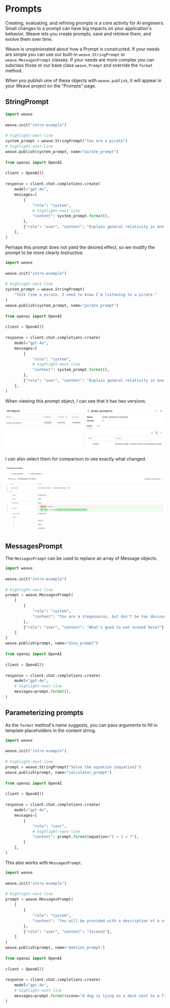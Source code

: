 # Prompts

Creating, evaluating, and refining prompts is a core activity for AI engineers.
Small changes to a prompt can have big impacts on your application's behavior.
Weave lets you create prompts, save and retrieve them, and evolve them over time.

Weave is unopinionated about how a Prompt is constructed. If your needs are simple you can use our built-in `weave.StringPrompt` or `weave.MessagesPrompt` classes. If your needs are more complex you can subclass those or our base class `weave.Prompt` and override the
`format` method.

When you publish one of these objects with `weave.publish`, it will appear in your Weave project on the "Prompts" page.

## StringPrompt

```python
import weave

weave.init("intro-example")

# highlight-next-line
system_prompt = weave.StringPrompt("You are a pirate")
# highlight-next-line
weave.publish(system_prompt, name="pirate_prompt")

from openai import OpenAI

client = OpenAI()

response = client.chat.completions.create(
    model="gpt-4o",
    messages=[
        {
            "role": "system",
            # highlight-next-line
            "content": system_prompt.format(),
        },
        {"role": "user", "content": "Explain general relativity in one paragraph."},
    ],
)
```

Perhaps this prompt does not yield the desired effect, so we modify the prompt to be more
clearly instructive.

```python
import weave

weave.init("intro-example")

# highlight-next-line
system_prompt = weave.StringPrompt(
    "Talk like a pirate. I need to know I'm listening to a pirate."
)
weave.publish(system_prompt, name="pirate_prompt")

from openai import OpenAI

client = OpenAI()

response = client.chat.completions.create(
    model="gpt-4o",
    messages=[
        {
            "role": "system",
            # highlight-next-line
            "content": system_prompt.format(),
        },
        {"role": "user", "content": "Explain general relativity in one paragraph."},
    ],
)
```

When viewing this prompt object, I can see that it has two versions.

![Screenshot of viewing a prompt object](imgs/prompt-object.png)

I can also select them for comparison to see exactly what changed.

![Screenshot of prompt comparison](imgs/prompt-comparison.png)

## MessagesPrompt

The `MessagesPrompt` can be used to replace an array of Message objects.

```python
import weave

weave.init("intro-example")

# highlight-next-line
prompt = weave.MessagesPrompt(
    [
        {
            "role": "system",
            "content": "You are a stegosaurus, but don't be too obvious about it.",
        },
        {"role": "user", "content": "What's good to eat around here?"},
    ]
)
weave.publish(prompt, name="dino_prompt")

from openai import OpenAI

client = OpenAI()

response = client.chat.completions.create(
    model="gpt-4o",
    # highlight-next-line
    messages=prompt.format(),
)
```

## Parameterizing prompts

As the `format` method's name suggests, you can pass arguments to
fill in template placeholders in the content string.

```python
import weave

weave.init("intro-example")

# highlight-next-line
prompt = weave.StringPrompt("Solve the equation {equation}")
weave.publish(prompt, name="calculator_prompt")

from openai import OpenAI

client = OpenAI()

response = client.chat.completions.create(
    model="gpt-4o",
    messages=[
        {
            "role": "user",
            # highlight-next-line
            "content": prompt.format(equation="1 + 1 = ?"),
        }
    ],
)
```

This also works with `MessagesPrompt`.

```python
import weave

weave.init("intro-example")

# highlight-next-line
prompt = weave.MessagesPrompt(
    [
        {
            "role": "system",
            "content": "You will be provided with a description of a scene and your task is to provide a single word that best describes an associated emotion.",
        },
        {"role": "user", "content": "{scene}"},
    ]
)
weave.publish(prompt, name="emotion_prompt")

from openai import OpenAI

client = OpenAI()

response = client.chat.completions.create(
    model="gpt-4o",
    # highlight-next-line
    messages=prompt.format(scene="A dog is lying on a dock next to a fisherman."),
)
```
